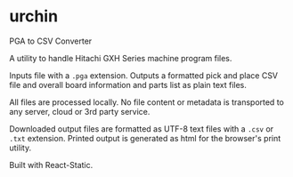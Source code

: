 # urchin

PGA to CSV Converter

A utility to handle Hitachi GXH Series machine program files.

Inputs file with a `.pga` extension. Outputs a formatted pick and place CSV file and overall board information and parts list as plain text files.

All files are processed locally. No file content or metadata is transported to any server, cloud or 3rd party service.

Downloaded output files are formatted as UTF-8 text files with a `.csv` or `.txt` extension. Printed output is generated as html for the browser's print utility.

Built with React-Static.
